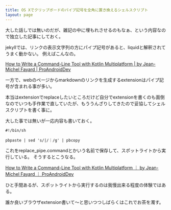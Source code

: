 ```yaml
---
title: OS Xでクリップボードのパイプ記号を全角に置き換えるシェルスクリプト
layout: page
---
```

大した話しでは無いのだが、雑記の中に埋もれさせるのもなぁ、という内容なので独立した記事にしておく。

jekyllでは、リンクの表示文字列の方にパイプ記号があると、liquidと解釈されてうまく動かない。
例えばこんなの。

[How to Write a Command-Line Tool with Kotlin Multiplatform | by Jean-Michel Fayard | ProAndroidDev](https://proandroiddev.com/how-to-write-a-command-line-tool-with-kotlin-multiplatform-b598247fe880)

一方で、webのページからmarkdownのリンクを生成するextensionはパイプ記号が含まれる事が多い。

本当はextensionでreplaceしたいところだけど自分でextensionを書くのも面倒なのでいつも手作業で直していたが、もううんざりしてきたので妥協してシェルスクリプトを書く事に。

大した事では無いが一応内容も書いておく。

```
#!/bin/sh

pbpaste | sed 's/|/｜/g' | pbcopy
```


これをreplace_pipe.commandとかいう名前で保存して、スポットライトから実行している。
そうするとこうなる。

[How to Write a Command-Line Tool with Kotlin Multiplatform ｜ by Jean-Michel Fayard ｜ ProAndroidDev](https://proandroiddev.com/how-to-write-a-command-line-tool-with-kotlin-multiplatform-b598247fe880)

ひと手間あるが、スポットライトから実行するのは我慢出来る程度の体験ではある。

誰か良いブラウザextension書いて〜と思いつつしばらくはこれでお茶を濁す。